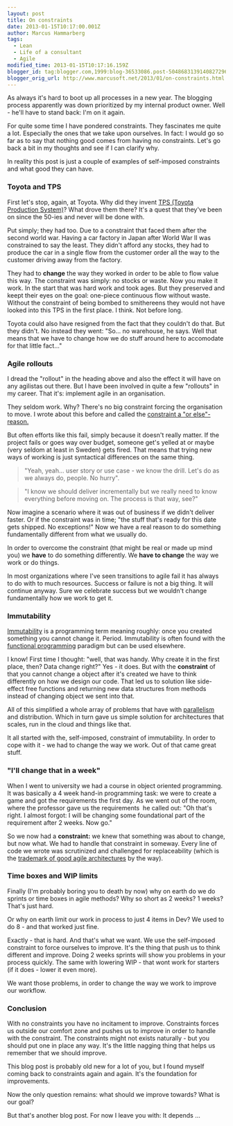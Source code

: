 ```yaml
---
layout: post
title: On constraints
date: 2013-01-15T10:17:00.001Z
author: Marcus Hammarberg
tags:
  - Lean
  - Life of a consultant
  - Agile
modified_time: 2013-01-15T10:17:16.159Z
blogger_id: tag:blogger.com,1999:blog-36533086.post-5048683139140827296
blogger_orig_url: http://www.marcusoft.net/2013/01/on-constraints.html
---
```





As always it's hard to boot up all processes in a new year. The blogging
process apparently was down prioritized by my internal product owner.
Well - he'll have to stand back: I'm on it again.

For quite some time I have pondered constraints. They fascinates me
quite a lot. Especially the ones that we take upon ourselves. In fact: I
would go so far as to say that nothing good comes from having no
constraints.
Let's go back a bit in my thoughts and see if I can clarify why.

In reality this post is just a couple of examples of self-imposed
constraints and what good they can have.

### Toyota and TPS

First let's stop, again, at Toyota. Why did they invent
<a href="http://en.wikipedia.org/wiki/Toyota_Production_System"
target="_blank">TPS (Toyota Production System)</a>? What drove them
there? It's a quest that they've been on since the 50-ies and never will
be done with.

Put simply; they had too. Due to a constraint that faced them after the
second world war. Having a car factory in Japan after World War II was
constrained to say the least. They didn't afford any stocks, they had to
produce the car in a single flow from the customer order all the way to
the customer driving away from the factory.

They had to **change** the way they worked in order to be able to flow
value this way. The constraint was simply: no stocks or waste. Now you
make it work. In the start that was hard work and took ages. But they
preserved and keept their eyes on the goal: one-piece continuous flow
without waste. Without the constraint of being bombed
to smithereens they would not have looked into this TPS in the first
place. I think. Not before long.

Toyota could also have resigned from the fact that they couldn't do
that. But they didn't. No instead they went: "So... no warehouse, he
says. Well that means that we have to change how we do stuff around here
to accomodate for that little fact..."

### Agile rollouts

<div style="text-align: left;">

I dread the "rollout" in the heading above and also the effect it will
have on any agilistas out there. But I have been involved in quite a few
"rollouts" in my career. That it's: implement agile in an organisation.

<div style="text-align: left;">

<div style="text-align: left;">

They seldom work. Why? There's no big constraint forcing the
organisation to move. I wrote about this before and called the
<a href="http://www.marcusoft.net/2012/10/agilechangetop51.html"
target="_blank">constraint a "or else"-reason.</a>

<div style="text-align: left;">

<div style="text-align: left;">

But often efforts like this fail, simply because it doesn't really
matter. If the project fails or goes way over budget, someone get's
yelled at or maybe (very seldom at least in Sweden) gets fired. That
means that trying new ways of working is just syntactical differences on
the same thing.

> "Yeah, yeah... user story or use case - we know the drill. Let's do as
> we always do, people. No hurry".

> "I know we should deliver incrementally but we really need to know
> everything before moving on. The process is that way, see?"

<div style="text-align: left;">

Now imagine a scenario where it was out of business if we didn't deliver
faster. Or if the constraint was in time; "the stuff that's ready for
this date gets shipped. No exceptions!" Now we have a real reason to do
something fundamentally different from what we usually do.

<div style="text-align: left;">

In order to overcome the constraint (that might be real or made up mind
you) we **have** to do something differently. We **have to change** the
way we work or do things.

<div style="text-align: left;">

<div style="text-align: left;">

In most organizations where I've seen transitions to agile fail it has
always to do with to much resources. Success or failure is not a big
thing. It will continue anyway. Sure we celebrate success but we
wouldn't change fundamentally how we work to get it.

### Immutability

<a href="http://en.wikipedia.org/wiki/Immutable_object"
target="_blank">Immutability</a> is a programming term meaning roughly:
once you created something you cannot change it. Period. Immutability is
often found with the
<a href="http://en.wikipedia.org/wiki/Functional_programming"
target="_blank">functional programming</a> paradigm but can be used
elsewhere.

I know! First time I thought: "well, that was handy. Why create it in
the first place, then? Data change right?"
Yes - it does. But with the **constraint** of that you cannot change a
object after it's created we have to think differently on how we design
our code. That led us to solution like side-effect free functions and
returning new data structures from methods instead of changing object we
sent into that.

All of this simplified a whole array of problems that have with
<a href="http://en.wikipedia.org/wiki/Parallel_computing"
target="_blank">parallelism</a> and distribution. Which in turn gave us
simple solution for architectures that scales, run in the cloud and
things like that.

It all started with the, self-imposed, constraint of immutability. In
order to cope with it - we had to change the way we work. Out of that
came great stuff.

### "I'll change that in a week"

When I went to university we had a course in object oriented
programming. It was basically a 4 week hand-in programming task: we were
to create a game and got the requirements the first day. As we went out
of the room, where the professor gave us the requirements  he called
out: "Oh that's right. I almost forgot: I will be changing some
foundational part of the requirement after 2 weeks. Now go."

So we now had a **constraint:** we knew that something was about to
change, but now what. We had to handle that constraint in someway. Every
line of code we wrote was scrutinized and challenged for replaceability
(which is the <a href="http://video.javazone.no/talk/49367318"
target="_blank">trademark of good agile architectures</a> by the way).

### Time boxes and WIP limits

Finally (I'm probably boring you to death by now) why on earth do we do
sprints or time boxes in agile methods? Why so short as 2 weeks? 1
weeks? That's just hard.

Or why on earth limit our work in process to just 4 items in Dev? We
used to do 8 - and that worked just fine.

Exactly - that is hard. And that's what we want. We use the self-imposed
constraint to force ourselves to improve. It's the thing that push us to
think different and improve. Doing 2 weeks sprints will show you
problems in your process quickly. The same with lowering WIP - that wont
work for starters (if it does - lower it even more).

We want those problems, in order to change the way we work to improve
our workflow.

### Conclusion

With no constraints you have no incitament to improve. Constraints
forces us outside our comfort zone and pushes us to improve in order to
handle with the constraint. The constraints might not exists naturally -
but you should put one in place any way. It's the little nagging thing
that helps us remember that we should improve.

This blog post is probably old new for a lot of you, but I found myself
coming back to constraints again and again. It's the foundation for
improvements.

Now the only question remains: what should we improve towards? What is
our goal?

But that's another blog post. For now I leave you with: It depends ...

</div>
